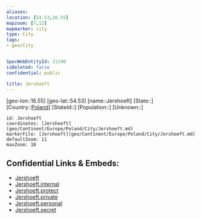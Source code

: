 ```yaml
---
aliases: 
location: [54.53,16.55]
mapzoom: [7,12] 
mapmarker: city 
type: City
tags:
- geo/City


SpocWebEntityId: 31190
isDeleted: false
confidential: public

title: Jershoeft
---
```

[geo-lon::16.55]
[geo-lat::54.53]
[name::Jershoeft]
[State::]
[Country::[Poland](geo/Continent/Europe/Poland.md)]
[StateId::]
[Population::]
[Unknown::]


```leaflet
id: Jershoeft
coordinates: [Jershoeft](geo/Continent/Europe/Poland/City/Jershoeft.md)
markerFile: [Jershoeft](geo/Continent/Europe/Poland/City/Jershoeft.md)
defaultZoom: 11 
maxZoom: 18
```


## Confidential Links & Embeds: 
- [Jershoeft](../../../../../../_public/geo/Continent/Europe/Poland/City/Jershoeft.md) 
- [Jershoeft.internal](../../../../../../_internal/geo/Continent/Europe/Poland/City/Jershoeft.internal.md) 
- [Jershoeft.protect](../../../../../../_protect/geo/Continent/Europe/Poland/City/Jershoeft.protect.md) 
- [Jershoeft.private](../../../../../../_private/geo/Continent/Europe/Poland/City/Jershoeft.private.md) 
- [Jershoeft.personal](../../../../../../_personal/geo/Continent/Europe/Poland/City/Jershoeft.personal.md) 
- [Jershoeft.secret](../../../../../../_secret/geo/Continent/Europe/Poland/City/Jershoeft.secret.md) 
